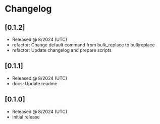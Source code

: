 # Changelog

## [0.1.2]

- Released @ 8/2024 (UTC)
- refactor: Change default command from bulk_replace to bulkreplace
- refactor: Update changelog and prepare scripts

## [0.1.1]

- Released @ 8/2024 (UTC)
- docs: Update readme

## [0.1.0]

- Released @ 8/2024 (UTC)
- Initial release
